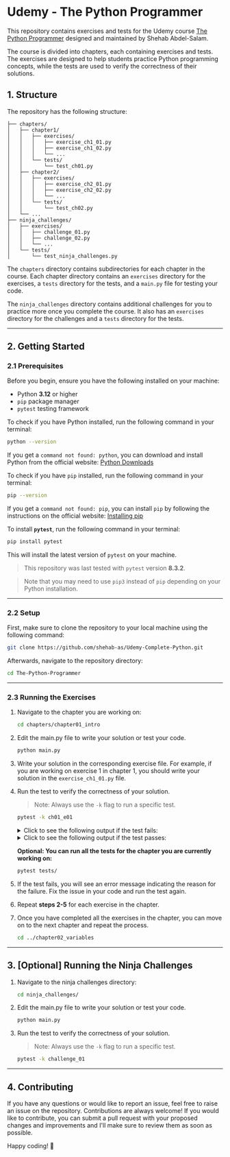# Udemy - The Python Programmer

This repository contains exercises and tests for the Udemy course [The Python Programmer]() designed and maintained by Shehab Abdel-Salam.

The course is divided into chapters, each containing exercises and tests. The exercises are designed to help students practice Python programming concepts, while the tests are used to verify the correctness of their solutions.

## 1. Structure

The repository has the following structure:

```
├── chapters/
│   ├── chapter1/
│   │   ├── exercises/
│   │   │   ├── exercise_ch1_01.py
│   │   │   ├── exercise_ch1_02.py
│   │   │   └── ...
│   │   └── tests/
│   │       └── test_ch01.py
│   ├── chapter2/
│   │   ├── exercises/
│   │   │   ├── exercise_ch2_01.py
│   │   │   ├── exercise_ch2_02.py
│   │   │   └── ...
│   │   └── tests/
│   │       └── test_ch02.py
│   └── ...
├── ninja_challenges/
│   ├── exercises/
│   │   ├── challenge_01.py
│   │   ├── challenge_02.py
│   │   └── ...
│   └── tests/
│       └── test_ninja_challenges.py
```

The `chapters` directory contains subdirectories for each chapter in the course. Each chapter directory contains an `exercises` directory for the exercises, a `tests` directory for the tests, and a `main.py` file for testing your code.

The `ninja_challenges` directory contains additional challenges for you to practice more once you complete the course. It also has an `exercises` directory for the challenges and a `tests` directory for the tests.

---

## 2. Getting Started

### 2.1 Prerequisites

Before you begin, ensure you have the following installed on your machine:

- Python **3.12** or higher
- `pip` package manager
- `pytest` testing framework

To check if you have Python installed, run the following command in your terminal:

```bash
python --version
```

If you get a `command not found: python`, you can download and install Python from the official website: [Python Downloads](https://www.python.org/downloads/)

To check if you have `pip` installed, run the following command in your terminal:

```bash
pip --version
```

If you get a `command not found: pip`, you can install `pip` by following the instructions on the official website: [Installing pip](https://pip.pypa.io/en/stable/installation/)

To install **`pytest`**, run the following command in your terminal:

```bash
pip install pytest
```

This will install the latest version of `pytest` on your machine.

> This repository was last tested with `pytest` version **8.3.2**.

> Note that you may need to use `pip3` instead of `pip` depending on your Python installation.

---

### 2.2 Setup

First, make sure to clone the repository to your local machine using the following command:

```bash
git clone https://github.com/shehab-as/Udemy-Complete-Python.git
```

Afterwards, navigate to the repository directory:

```bash
cd The-Python-Programmer
```

---

### 2.3 Running the Exercises

1. Navigate to the chapter you are working on:

   ```bash
   cd chapters/chapter01_intro
   ```

2. Edit the main.py file to write your solution or test your code.

   ```bash
   python main.py
   ```

3. Write your solution in the corresponding exercise file. For example, if you are working on exercise 1 in chapter 1, you should write your solution in the `exercise_ch1_01.py` file.

4. Run the test to verify the correctness of your solution.

   > Note: Always use the `-k` flag to run a specific test.

   ```bash
   pytest -k ch01_e01
   ```

   <details><summary>Click to see the following output if the test fails:</summary>

   ```bash
   tests/test_ch01.py:5: AssertionError
   =========================================== short test summary info ===========================================
   FAILED tests/test_ch01.py::test_ch01_e01 - AssertionError: assert 'I am ready to learn ______!' == 'I am ready to learn Python!'
   =========================================== 1 failed in 0.01s ===========================================
   ```

   </details>

   <details><summary>Click to see the following output if the test passes:</summary>

   ```bash
   tests/test_ch_01.py .                                                                                [100%]

   =========================================== 1 passed in 0.01s =============================================
   ```

   </details>

   **Optional: You can run all the tests for the chapter you are currently working on:**

   ```bash
   pytest tests/
   ```

5. If the test fails, you will see an error message indicating the reason for the failure. Fix the issue in your code and run the test again.

6. Repeat **steps 2-5** for each exercise in the chapter.

7. Once you have completed all the exercises in the chapter, you can move on to the next chapter and repeat the process.
   ```bash
   cd ../chapter02_variables
   ```

---

## 3. [Optional] Running the Ninja Challenges

1. Navigate to the ninja challenges directory:

   ```bash
   cd ninja_challenges/
   ```

2. Edit the main.py file to write your solution or test your code.

   ```bash
   python main.py
   ```

3. Run the test to verify the correctness of your solution.

   > Note: Always use the `-k` flag to run a specific test.

   ```bash
   pytest -k challenge_01
   ```

---

## 4. Contributing

If you have any questions or would like to report an issue, feel free to raise an issue on the repository.
Contributions are always welcome! If you would like to contribute, you can submit a pull request with your proposed changes and improvements and I'll make sure to review them as soon as possible.

Happy coding! 🐍
